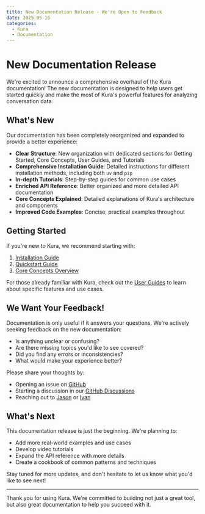 ```yaml
---
title: New Documentation Release - We're Open to Feedback
date: 2025-05-16
categories:
  - Kura
  - Documentation
---
```


# New Documentation Release

We're excited to announce a comprehensive overhaul of the Kura documentation! The new documentation is designed to help users get started quickly and make the most of Kura's powerful features for analyzing conversation data.

## What's New

Our documentation has been completely reorganized and expanded to provide a better experience:

- **Clear Structure**: New organization with dedicated sections for Getting Started, Core Concepts, User Guides, and Tutorials
- **Comprehensive Installation Guide**: Detailed instructions for different installation methods, including both `uv` and `pip`
- **In-depth Tutorials**: Step-by-step guides for common use cases
- **Enriched API Reference**: Better organized and more detailed API documentation
- **Core Concepts Explained**: Detailed explanations of Kura's architecture and components
- **Improved Code Examples**: Concise, practical examples throughout

## Getting Started

If you're new to Kura, we recommend starting with:

1. [Installation Guide](../../getting-started/installation.md)
2. [Quickstart Guide](../..//getting-started/quickstart.md)
3. [Core Concepts Overview](../../core-concepts/overview.md)

For those already familiar with Kura, check out the [User Guides](../../guides/loading-data.md) to learn about specific features and use cases.

## We Want Your Feedback!

Documentation is only useful if it answers your questions. We're actively seeking feedback on the new documentation:

- Is anything unclear or confusing?
- Are there missing topics you'd like to see covered?
- Did you find any errors or inconsistencies?
- What would make your experience better?

Please share your thoughts by:

- Opening an issue on [GitHub](https://github.com/567-labs/kura/issues/new?labels=documentation)
- Starting a discussion in our [GitHub Discussions](https://github.com/567-labs/kura/discussions)
- Reaching out to [Jason](https://twitter.com/jxnl) or [Ivan](https://x.com/ivanleomk)

## What's Next

This documentation release is just the beginning. We're planning to:

- Add more real-world examples and use cases
- Develop video tutorials
- Expand the API reference with more details
- Create a cookbook of common patterns and techniques

Stay tuned for more updates, and don't hesitate to let us know what you'd like to see next!

---

Thank you for using Kura. We're committed to building not just a great tool, but also great documentation to help you succeed with it.
